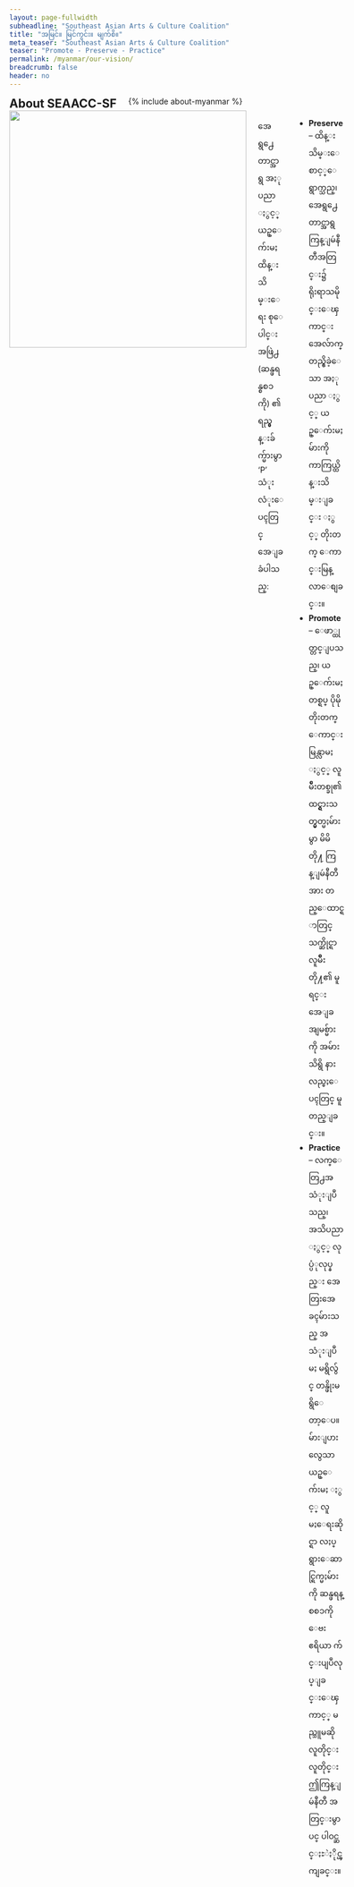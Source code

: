 ```yaml
---
layout: page-fullwidth
subheadline: "Southeast Asian Arts & Culture Coalition"
title: "အမြင်။ မြင်ကွင်း။ မျက်စိ။"
meta_teaser: "Southeast Asian Arts & Culture Coalition"
teaser: "Promote - Preserve - Practice"
permalink: /myanmar/our-vision/
breadcrumb: false
header: no
---
```

<!--more-->
<div class="row">
<div class="bible-index medium-4 medium-push-8 columns">
<h2 style="margin: 0px">About SEAACC-SF</h2>
        {% include about-myanmar %}
</div><!-- /.medium-4.columns -->
<div class="medium-8 medium-pull-4 columns" markdown="1">
<img width="424" src="{{ site.urlimg }}seaacc-logo.png">

အေရွ႕ေတာင္အာရွ အႏုပညာ ႏွင့္ ယဥ္ေက်းမႈ ထိန္းသိမ္းေရး စုေပါင္းအဖြဲ႕ (ဆန္ဖရန္စစၥကို) ၏ ရည္မွန္းခ်က္မ်ားမွာ ‘P’ သံုးလံုးေပၚတြင္ အေျခခံပါသည္:

- <strong>Preserve</strong> – ထိန္းသိမ္းေစာင့္ေရွာက္သည္၊ အေရွ႕ေတာင္အာရွ ကြန္ျမဴနီတီအတြင္း၌ ရိုးရာသမိုင္းေၾကာင္းအေလ်ာက္ တည္ရွိခဲ့ေသာ အႏုပညာ ႏွင့္ ယဥ္ေက်းမႈမ်ားကို ကာကြယ္ထိန္းသိမ္းျခင္း ႏွင့္ တိုးတက္ ေကာင္းမြန္လာေစျခင္း။
- <strong>Promote</strong> –  ေဖာ္ထုတ္တင္ျပသည္၊ ယဥ္ေက်းမႈတစ္ရပ္ ပိုမိုတိုးတက္ ေကာင္းမြန္လာမႈ ႏွင့္ လူမ်ဳိးတစ္ခု၏ ထင္ရွားသတ္မွတ္မႈမ်ားမွာ မိမိတို႔ ကြန္ျမဴနီတီအား တည္ေထာင္ရာတြင္ သက္ဆိုင္ရာ လူမ်ဳိးတို႔၏ မူရင္း အေျခအျမစ္မ်ားကို အမ်ားသိရွိ နားလည္မႈေပၚတြင္ မူတည္ျခင္း။ 
- <strong>Practice</strong> – လက္ေတြ႕အသံုးျပဳသည္၊ အသိပညာ ႏွင့္ လုပ္ပံုလုပ္နည္း အေတြးအေခၚမ်ားသည္ အသံုးျပဳမႈ မရွိလွ်င္ တန္ဖိုးမရွိေတာ့ေပ။ မ်ားျပားလွေသာ ယဥ္ေက်းမႈ ႏွင့္ လူမႈေရးဆိုင္ရာ လႈပ္ရွားေဆာင္ရြက္မႈမ်ားကို ဆန္ဖရန္စစၥကို ေဗးဧရိယာ က်င္းပျပဳလုပ္ျခင္းေၾကာင့္ မည္သူမဆို လူတိုင္းလူတိုင္း ဤကြန္ျမဴနီတီ အတြင္းမွာပင္ ပါဝင္ဆင္ႏႊဲႏိုင္ၾကျခင္း။

</div><!-- /.row -->

